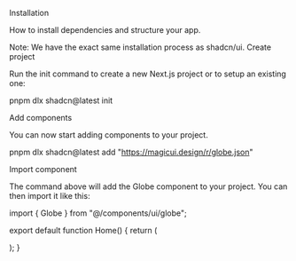 Installation

How to install dependencies and structure your app.

Note: We have the exact same installation process as shadcn/ui.
Create project

Run the init command to create a new Next.js project or to setup an existing one:

pnpm dlx shadcn@latest init

Add components

You can now start adding components to your project.

pnpm dlx shadcn@latest add "https://magicui.design/r/globe.json"

Import component

The command above will add the Globe component to your project. You can then import it like this:

import { Globe } from "@/components/ui/globe";
 
export default function Home() {
  return (
    <div>
      <Globe />
    </div>
  );
}